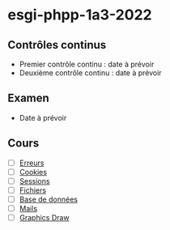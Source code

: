 # esgi-phpp-1a3-2022

## Contrôles continus

- Premier contrôle continu : date à prévoir
- Deuxième contrôle continu : date à prévoir

## Examen

- Date à prévoir

## Cours

- [ ] [Erreurs](./erreurs)
- [ ] [Cookies](./cookies)
- [ ] [Sessions](./sessions)
- [ ] [Fichiers](./fichiers)
- [ ] [Base de données](./base-de-donnees)
- [ ] [Mails](./mails)
- [ ] [Graphics Draw](./grahpics-draw)
